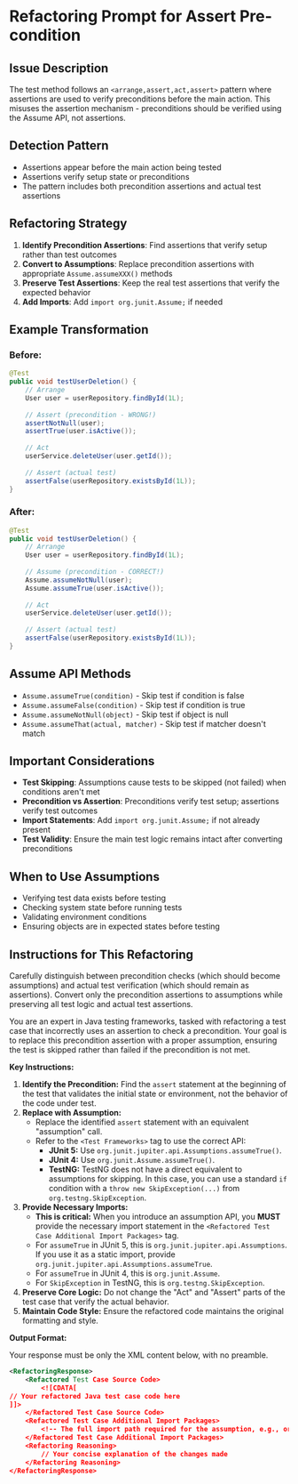 # Refactoring Prompt for Assert Pre-condition

## Issue Description
The test method follows an `<arrange,assert,act,assert>` pattern where assertions are used to verify preconditions before the main action. This misuses the assertion mechanism - preconditions should be verified using the Assume API, not assertions.

## Detection Pattern
- Assertions appear before the main action being tested
- Assertions verify setup state or preconditions
- The pattern includes both precondition assertions and actual test assertions

## Refactoring Strategy
1. **Identify Precondition Assertions**: Find assertions that verify setup rather than test outcomes
2. **Convert to Assumptions**: Replace precondition assertions with appropriate `Assume.assumeXXX()` methods
3. **Preserve Test Assertions**: Keep the real test assertions that verify the expected behavior
4. **Add Imports**: Add `import org.junit.Assume;` if needed

## Example Transformation

### Before:
```java
@Test
public void testUserDeletion() {
    // Arrange
    User user = userRepository.findById(1L);
    
    // Assert (precondition - WRONG!)
    assertNotNull(user);
    assertTrue(user.isActive());
    
    // Act
    userService.deleteUser(user.getId());
    
    // Assert (actual test)
    assertFalse(userRepository.existsById(1L));
}
```

### After:
```java
@Test
public void testUserDeletion() {
    // Arrange
    User user = userRepository.findById(1L);
    
    // Assume (precondition - CORRECT!)
    Assume.assumeNotNull(user);
    Assume.assumeTrue(user.isActive());
    
    // Act
    userService.deleteUser(user.getId());
    
    // Assert (actual test)
    assertFalse(userRepository.existsById(1L));
}
```

## Assume API Methods
- `Assume.assumeTrue(condition)` - Skip test if condition is false
- `Assume.assumeFalse(condition)` - Skip test if condition is true
- `Assume.assumeNotNull(object)` - Skip test if object is null
- `Assume.assumeThat(actual, matcher)` - Skip test if matcher doesn't match

## Important Considerations
- **Test Skipping**: Assumptions cause tests to be skipped (not failed) when conditions aren't met
- **Precondition vs Assertion**: Preconditions verify test setup; assertions verify test outcomes
- **Import Statements**: Add `import org.junit.Assume;` if not already present
- **Test Validity**: Ensure the main test logic remains intact after converting preconditions

## When to Use Assumptions
- Verifying test data exists before testing
- Checking system state before running tests
- Validating environment conditions
- Ensuring objects are in expected states before testing

## Instructions for This Refactoring
Carefully distinguish between precondition checks (which should become assumptions) and actual test verification (which should remain as assertions). Convert only the precondition assertions to assumptions while preserving all test logic and actual test assertions.

You are an expert in Java testing frameworks, tasked with refactoring a test case that incorrectly uses an assertion to check a precondition. Your goal is to replace this precondition assertion with a proper assumption, ensuring the test is skipped rather than failed if the precondition is not met.

**Key Instructions:**

1.  **Identify the Precondition:** Find the `assert` statement at the beginning of the test that validates the initial state or environment, not the behavior of the code under test.
2.  **Replace with Assumption:**
    *   Replace the identified `assert` statement with an equivalent "assumption" call.
    *   Refer to the `<Test Frameworks>` tag to use the correct API:
        *   **JUnit 5:** Use `org.junit.jupiter.api.Assumptions.assumeTrue()`.
        *   **JUnit 4:** Use `org.junit.Assume.assumeTrue()`.
        *   **TestNG:** TestNG does not have a direct equivalent to assumptions for skipping. In this case, you can use a standard `if` condition with a `throw new SkipException(...)` from `org.testng.SkipException`.
3.  **Provide Necessary Imports:**
    *   **This is critical:** When you introduce an assumption API, you **MUST** provide the necessary import statement in the `<Refactored Test Case Additional Import Packages>` tag.
    *   For `assumeTrue` in JUnit 5, this is `org.junit.jupiter.api.Assumptions`. If you use it as a static import, provide `org.junit.jupiter.api.Assumptions.assumeTrue`.
    *   For `assumeTrue` in JUnit 4, this is `org.junit.Assume`.
    *   For `SkipException` in TestNG, this is `org.testng.SkipException`.
4.  **Preserve Core Logic:** Do not change the "Act" and "Assert" parts of the test case that verify the actual behavior.
5.  **Maintain Code Style:** Ensure the refactored code maintains the original formatting and style.

**Output Format:**

Your response must be only the XML content below, with no preamble.

```xml
<RefactoringResponse>
    <Refactored Test Case Source Code>
        <![CDATA[
// Your refactored Java test case code here
]]>
    </Refactored Test Case Source Code>
    <Refactored Test Case Additional Import Packages>
        <!-- The full import path required for the assumption, e.g., org.junit.jupiter.api.Assumptions -->
    </Refactored Test Case Additional Import Packages>
    <Refactoring Reasoning>
        // Your concise explanation of the changes made
    </Refactoring Reasoning>
</RefactoringResponse>
```